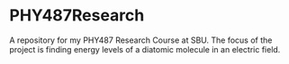 # PHY487Research
A repository for my PHY487 Research Course at SBU. The focus of the project is finding energy levels of a diatomic molecule in an electric field.

